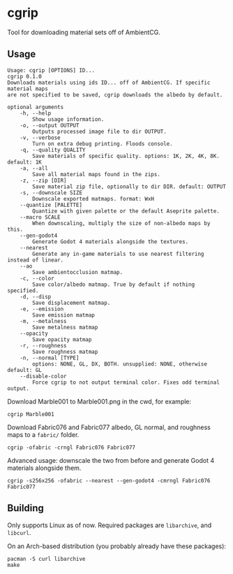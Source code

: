 # cgrip

Tool for downloading material sets off of AmbientCG.

## Usage

```
Usage: cgrip [OPTIONS] ID...
cgrip 0.1.0
Downloads materials using ids ID... off of AmbientCG. If specific material maps
are not specified to be saved, cgrip downloads the albedo by default.

optional arguments
    -h, --help
        Show usage information.
    -o, --output OUTPUT
        Outputs processed image file to dir OUTPUT.
    -v, --verbose
        Turn on extra debug printing. Floods console.
    -q, --quality QUALITY
        Save materials of specific quality. options: 1K, 2K, 4K, 8K. default: 1K
    -a, --all
        Save all material maps found in the zips.
    -z, --zip [DIR]
        Save material zip file, optionally to dir DIR. default: OUTPUT
    -s, --downscale SIZE
        Downscale exported matmaps. format: WxH
    --quantize [PALETTE]
        Quantize with given palette or the default Aseprite palette.
    --macro SCALE
        When downscaling, multiply the size of non-albedo maps by this.
    --gen-godot4
        Generate Godot 4 materials alongside the textures.
    --nearest
        Generate any in-game materials to use nearest filtering instead of linear.
    --ao
        Save ambientocclusion matmap.
    -c, --color
        Save color/albedo matmap. True by default if nothing specified.
    -d, --disp
        Save displacement matmap.
    -e, --emission
        Save emission matmap
    -m, --metalness
        Save metalness matmap
    --opacity
        Save opacity matmap
    -r, --roughness
        Save roughness matmap
    -n, --normal [TYPE]
        options: NONE, GL, DX, BOTH. unsupplied: NONE, otherwise default: GL
    --disable-color
        Force cgrip to not output terminal color. Fixes odd terminal output.
```

Download Marble001 to Marble001.png in the cwd, for example:
```
cgrip Marble001
```

Download Fabric076 and Fabric077 albedo, GL normal, and roughness maps to a
`fabric/` folder.
```
cgrip -ofabric -crngl Fabric076 Fabric077
```

Advanced usage: downscale the two from before and generate Godot 4 materials
alongside them.
```
cgrip -s256x256 -ofabric --nearest --gen-godot4 -cmrngl Fabric076 Fabric077
```

## Building

Only supports Linux as of now. Required packages are `libarchive`,
and `libcurl`.

On an Arch-based distribution (you probably already have these packages):
```
pacman -S curl libarchive
make
```
